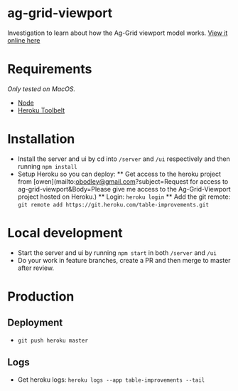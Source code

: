 # ag-grid-viewport
Investigation to learn about how the Ag-Grid viewport model works.
[View it online here](https://table-improvements.herokuapp.com/)

# Requirements
_Only tested on MacOS._
* [Node](https://nodejs.org/en/)
* [Heroku Toolbelt](https://devcenter.heroku.com/articles/heroku-cli)

# Installation
* Install the server and ui by cd into `/server` and `/ui` respectively and then running `npm install`
* Setup Heroku so you can deploy:
** Get access to the heroku project from [owen](mailto:obodley@gmail.com?subject=Request for access to ag-grid-viewport&Body=Please give me access to the Ag-Grid-Viewport project hosted on Heroku.)
** Login: `heroku login`
** Add the git remote: `git remote add https://git.heroku.com/table-improvements.git`

# Local development
* Start the server and ui by running `npm start` in both `/server` and `/ui`
* Do your work in feature branches, create a PR and then merge to master after review.

# Production

## Deployment
* `git push heroku master`

## Logs
* Get heroku logs: `heroku logs --app table-improvements --tail`
